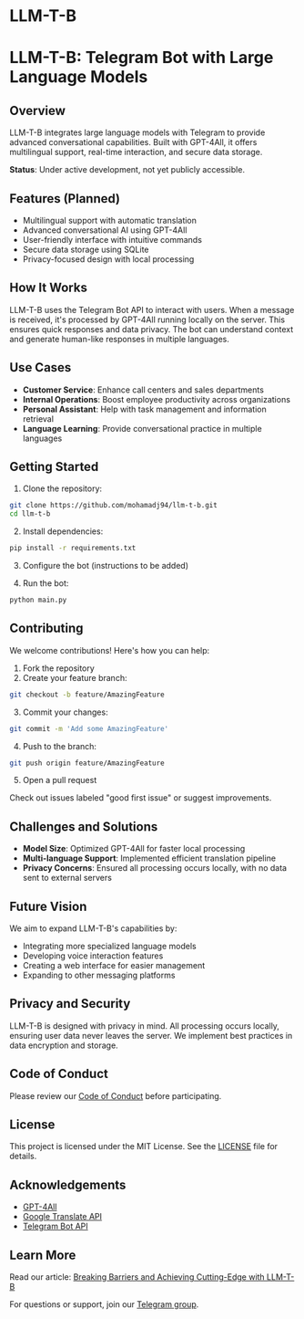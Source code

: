 # LLM-T-B


# LLM-T-B: Telegram Bot with Large Language Models
 
## Overview
 
LLM-T-B integrates large language models with Telegram to provide advanced conversational capabilities. Built with GPT-4All, it offers multilingual support, real-time interaction, and secure data storage.
 
**Status**: Under active development, not yet publicly accessible.
 
## Features (Planned)
 
- Multilingual support with automatic translation
- Advanced conversational AI using GPT-4All
- User-friendly interface with intuitive commands
- Secure data storage using SQLite
- Privacy-focused design with local processing
 
## How It Works
 
LLM-T-B uses the Telegram Bot API to interact with users. When a message is received, it's processed by GPT-4All running locally on the server. This ensures quick responses and data privacy. The bot can understand context and generate human-like responses in multiple languages.
 
## Use Cases
 
- **Customer Service**: Enhance call centers and sales departments
- **Internal Operations**: Boost employee productivity across organizations
- **Personal Assistant**: Help with task management and information retrieval
- **Language Learning**: Provide conversational practice in multiple languages
 
## Getting Started
 
1. Clone the repository:
 
```bash
git clone https://github.com/mohamadj94/llm-t-b.git
cd llm-t-b
```
 
2. Install dependencies:
 
```bash
pip install -r requirements.txt
```
 
3. Configure the bot (instructions to be added)
 
4. Run the bot:
 
```bash
python main.py
```
 
## Contributing
 
We welcome contributions! Here's how you can help:
 
1. Fork the repository
2. Create your feature branch:
 
```bash
git checkout -b feature/AmazingFeature
```
 
3. Commit your changes:
 
```bash
git commit -m 'Add some AmazingFeature'
```
 
4. Push to the branch:
 
```bash
git push origin feature/AmazingFeature
```
 
5. Open a pull request
 
Check out issues labeled "good first issue" or suggest improvements.
 
## Challenges and Solutions
 
- **Model Size**: Optimized GPT-4All for faster local processing
- **Multi-language Support**: Implemented efficient translation pipeline
- **Privacy Concerns**: Ensured all processing occurs locally, with no data sent to external servers
 
## Future Vision
 
We aim to expand LLM-T-B's capabilities by:
- Integrating more specialized language models
- Developing voice interaction features
- Creating a web interface for easier management
- Expanding to other messaging platforms
 
## Privacy and Security
 
LLM-T-B is designed with privacy in mind. All processing occurs locally, ensuring user data never leaves the server. We implement best practices in data encryption and storage.
 
## Code of Conduct
 
Please review our [Code of Conduct](CODE_OF_CONDUCT.md) before participating.
 
## License
 
This project is licensed under the MIT License. See the [LICENSE](LICENSE) file for details.
 
## Acknowledgements
 
- [GPT-4All](https://github.com/nomic-ai/gpt4all)
- [Google Translate API](https://cloud.google.com/translate/docs)
- [Telegram Bot API](https://core.telegram.org/bots/api)
 
## Learn More
 
Read our article: [Breaking Barriers and Achieving Cutting-Edge with LLM-T-B](https://ai.gopubby.com/breaking-barriers-and-achieving-cutting-edge-with-llm-t-b-developing-code-and-a-comprehensive-0f3d28fe8788)
 
For questions or support, join our [Telegram group](https://t.me/+tPwZgWUe8eAwOWY0).

